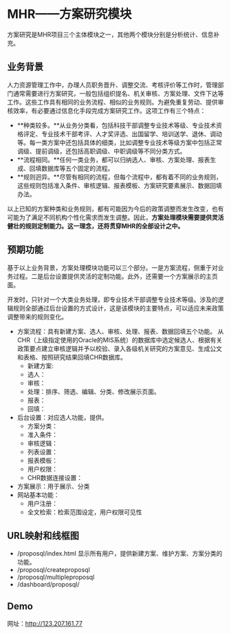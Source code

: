 # MHR——方案研究模块
方案研究是MHR项目三个主体模块之一，其他两个模块分别是分析统计、信息补充。

## 业务背景
人力资源管理工作中，办理人员职务晋升、调整交流、考核评价等工作时，管理部门通常需要进行方案研究，一般包括组织提名、机关审核、方案处理、文件下达等工作。这些工作具有相同的业务流程、相似的业务规则。为避免重复劳动、提供审核效率，有必要通过信息化手段完成方案研究工作。这项工作有三个特点：

* **种类较多。**从业务分类看，包括科技干部调整专业技术等级、专业技术资格评定、专业技术干部考评、人才奖评选、出国留学、培训送学、退休、调动等。每一类方案中还包括具体的细类，比如调整专业技术等级方案中包括正常调级、提前调级，还包括高职调级、中职调级等不同分类方式。
* **流程相同。**任何一类业务，都可以归纳选人、审核、方案处理、报表生成、回填数据库等五个固定的流程。
* **规则迥异。**尽管有相同的流程，但每个流程中，都有着不同的业务规则，这些规则包括准入条件、审核逻辑、报表模板、方案研究要素展示、数据回填办法。

以上已知的方案种类和业务规则，都有可能因为今后的政策调整而发生改变，也有可能为了满足不同机构个性化需求而发生调整。因此，**方案处理模块需要提供灵活健壮的规则定制能力。这一理念，还将贯穿MHR的全部设计之中。**

## 预期功能
基于以上业务背景，方案处理模块功能可以三个部分。一是方案流程，侧重于对业务过程。二是后台设置提供灵活的定制功能。此外，还需要一个方案展示的主页面。

开发时，只针对一个大类业务处理，即专业技术干部调整专业技术等级。涉及的逻辑规则全部通过后台设置的方式设计，这是该模块的主要特点，可以适应未来政策调整带来的规则变化。

* 方案流程：具有新建方案、选人、审核、处理、报表、数据回填五个功能。
从CHR（上级指定使用的Oracle的MIS系统）的数据库中选定候选人、根据有关政策要点建立审核逻辑并予以校验、录入各级机关研究的方案意见、生成公文和表格、按照研究结果回填CHR数据库。
  * 新建方案:
  * 选人：
  * 审核：
  * 处理：排序、筛选、编辑、分类、修改展示页面。
  * 报表：
  * 回填：
* 后台设置：对应选人功能，提供。
  * 方案分类：
  * 准入条件：
  * 审核逻辑：
  * 列表设置：
  * 报表模板：
  * 用户权限：
  * CHR数据连接设置：
* 方案展示：用于展示、分类
* 网站基本功能：
  * 用户注册：
  * 全文检索：检索范围设定，用户权限可见性

## URL映射和线框图
* /proposql/index.html 显示所有用户，提供新建方案、维护方案、方案分类的功能。
* /proposql/createproposql
* /proposql/multipleproposql
* /dashboard/proposql/


## Demo
网址：http://123.207.161.77